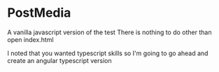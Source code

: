 # PostMedia
A vanilla javascript version of the test
There is nothing to do other than open index.html

I noted that you wanted typescript skills so I'm going to go ahead and create an angular typescript version
